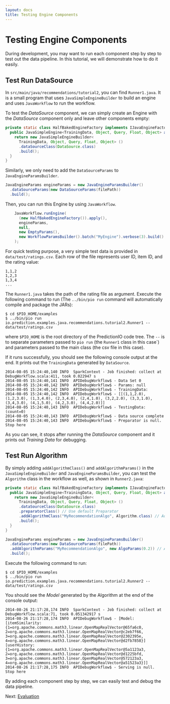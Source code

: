 ```yaml
---
layout: docs
title: Testing Engine Components
---
```


# Testing Engine Components

During development, you may want to run each component step by step to test out
the data pipeline. In this tutorial, we will demonstrate how to do it easily.

## Test Run DataSource

In `src/main/java/recommendations/tutorial2`, you can find `Runner1.java`. It is
a small program that uses `JavaSimpleEngineBuilder` to build an engine and uses
`JavaWorkflow` to run the workflow.

To test the *DataSource* component, we can simply create an Engine with the
*DataSource* component only and leave other components empty:

```java
private static class HalfBakedEngineFactory implements IJavaEngineFactory {
  public JavaSimpleEngine<TrainingData, Object, Query, Float, Object> apply() {
    return new JavaSimpleEngineBuilder<
      TrainingData, Object, Query, Float, Object> ()
      .dataSourceClass(DataSource.class)
      .build();
  }
}
```
Similarly, we only need to add the `DataSourceParams` to
`JavaEngineParamsBuilder`.

```java
JavaEngineParams engineParams = new JavaEngineParamsBuilder()
  .dataSourceParams(new DataSourceParams(filePath))
  .build();
```

Then, you can run this Engine by using `JavaWorkflow`.

```java
    JavaWorkflow.runEngine(
      (new HalfBakedEngineFactory()).apply(),
      engineParams,
      null,
      new EmptyParams(),
      new WorkflowParamsBuilder().batch("MyEngine").verbose(3).build()
    );
```

For quick testing purpose, a very simple test data is provided in
`data/test/ratings.csv`. Each row of the file represents user ID, item ID, and the
rating value:

```
1,1,2
1,2,3
1,3,4
...
```

The `Runner1.java` takes the path of the rating file as argument. Execute the
following command to run (The `../bin/pio run` command will automatically
compile and package the JARs):

```
$ cd $PIO_HOME/examples
$ ../bin/pio run io.prediction.examples.java.recommendations.tutorial2.Runner1 -- data/test/ratings.csv
```
where `$PIO_HOME` is the root directory of the PredictionIO code tree. The `--` is to separate parameters passed to `pio run` (the `Runner1` class in this case`) and parameters passed to the main class (the csv file in this case).

If it runs successfully, you should see the following console output at the end.
It prints out the `TrainingData` generated by `DataSource`.

```
2014-08-05 15:24:40,140 INFO  SparkContext - Job finished: collect at DebugWorkflow.scala:411, took 0.022947 s
2014-08-05 15:24:40,141 INFO  APIDebugWorkflow$ - Data Set 0
2014-08-05 15:24:40,142 INFO  APIDebugWorkflow$ - Params: null
2014-08-05 15:24:40,142 INFO  APIDebugWorkflow$ - TrainingData:
2014-08-05 15:24:40,142 INFO  APIDebugWorkflow$ - [[(1,1,2.0), (1,2,3.0), (1,3,4.0), (2,3,4.0), (2,4,1.0), (3,2,2.0), (3,3,1.0), (3,4,3.0), (4,1,5.0), (4,2,3.0), (4,4,2.0)]]
2014-08-05 15:24:40,143 INFO  APIDebugWorkflow$ - TestingData: (count=0)
2014-08-05 15:24:40,143 INFO  APIDebugWorkflow$ - Data source complete
2014-08-05 15:24:40,143 INFO  APIDebugWorkflow$ - Preparator is null. Stop here
```

As you can see, it stops after running the *DataSource* component and it prints
out *Training Data* for debugging.

## Test Run Algorithm

By simply adding `addAlgorithmClass()` and `addAlgorithmParams()` in the
`JavaSimpleEngineBuilder` and `JavaEngineParamsBuilder`, you can test the
`Algorithm` class in the workflow as well, as shown in `Runner2.java`:

```java
private static class HalfBakedEngineFactory implements IJavaEngineFactory {
  public JavaSimpleEngine<TrainingData, Object, Query, Float, Object> apply() {
    return new JavaSimpleEngineBuilder<
      TrainingData, Object, Query, Float, Object> ()
      .dataSourceClass(DataSource.class)
      .preparatorClass() // Use default Preparator
      .addAlgorithmClass("MyRecommendationAlgo", Algorithm.class) // Add Algorithm
      .build();
  }
}
```

```java
JavaEngineParams engineParams = new JavaEngineParamsBuilder()
  .dataSourceParams(new DataSourceParams(filePath))
  .addAlgorithmParams("MyRecommendationAlgo", new AlgoParams(0.2)) // Add Algorithm Params
  .build();
```

Execute the following command to run:

```
$ cd $PIO_HOME/examples
$ ../bin/pio run io.prediction.examples.java.recommendations.tutorial2.Runner2 -- data/test/ratings.csv
```

You should see the *Model* generated by the Algorithm at the end of the console
output:

```
2014-08-26 21:17:28,174 INFO  SparkContext - Job finished: collect at DebugWorkflow.scala:71, took 0.051342917 s
2014-08-26 21:17:28,174 INFO  APIDebugWorkflow$ - [Model: [itemSimilarity: {1=org.apache.commons.math3.linear.OpenMapRealVector@65fa6c0, 2=org.apache.commons.math3.linear.OpenMapRealVector@c2eb7f66, 3=org.apache.commons.math3.linear.OpenMapRealVector@2302395e, 4=org.apache.commons.math3.linear.OpenMapRealVector@d2fb7858}]
[userHistory: {1=org.apache.commons.math3.linear.OpenMapRealVector@5a1123a3, 2=org.apache.commons.math3.linear.OpenMapRealVector@d1225bfd, 3=org.apache.commons.math3.linear.OpenMapRealVector@572123a3, 4=org.apache.commons.math3.linear.OpenMapRealVector@a51523a3}]]
2014-08-26 21:17:28,175 INFO  APIDebugWorkflow$ - Serving is null. Stop here
```

By adding each component step by step, we can easily test and debug the data
pipeline.

Next: [Evaluation](evaluation.html)
